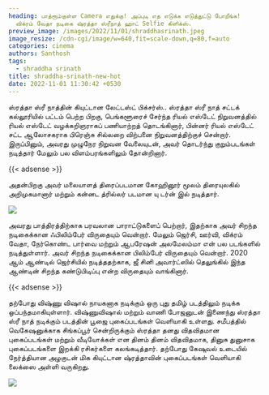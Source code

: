 ```yaml
---
heading: பாத்ரூம்குள்ள Camera எதுக்கு! அப்புடி எத எடுக்க எடுத்துட்டு போறீங்க!
  விக்ரம் வேதா நடிகை ஷ்ரத்தா ஸ்ரீநாத் ஹாட் Selfie கிளிக்ஸ்.
preview_image: /images/2022/11/01/shraddhasrinath.jpeg
image_resize: /cdn-cgi/image/w=640,fit=scale-down,q=80,f=auto
categories: cinema
authors: Santhosh
tags:
  - shraddha srinath
title: shraddha-srinath-new-hot
date: 2022-11-01 11:30:42 +0530
---
```

ஸ்ரத்தா ஸ்ரீ நாத்தின் கியுட்டான லேட்டஸ்ட் பிக்சர்ஸ்..
ஸ்ரத்தா ஸ்ரீ நாத் சட்டக் கல்லூரியில் பட்டம் பெற்ற பிறகு, பெங்களூரைச் சேர்ந்த ரியல் எஸ்டேட் நிறுவனத்தில் ரியல் எஸ்டேட் வழக்கறிஞராகப் பணியாற்றத் தொடங்கினார், பின்னர் ரியல் எஸ்டேட் சட்ட ஆலோசகராக பிரெஞ்சு சில்லறை விற்பனை நிறுவனத்திற்குச் சென்றார். இருப்பினும், அவரது முழுநேர நிறுவன வேலையுடன், அவர் தொடர்ந்து குறும்படங்கள் நடித்தார் மேலும் பல விளம்பரங்களிலும் தோன்றினார்.

{{< adsense >}}


அதன்பிறகு அவர் மலையாளத் திரைப்படமான கோஹினூர் மூலம் திரையுலகில் அறிமுகமானார் மற்றும் கன்னட த்ரில்லர் படமான யு டர்ன்  இல் நடித்தார். 

![](/images/2022/11/01/shraddha-srinath-new-hot.jpeg)

அவரது பாத்திரத்திற்காக பரவலான பாராட்டுகளைப் பெற்றார், இதற்காக அவர் சிறந்த நடிகைக்கான ஃபிலிம்பேர் விருதையும் வென்றார். மேலும் ஜெர்சி, ஊர்வி, விக்ரம் வேதா, நேர்கொண்ட பார்வை மற்றும் ஆபரேஷன் அலமேலம்மா என் பல படங்களில் நடித்துள்ளார். அவர் சிறந்த நடிகைக்கான பிலிம்பேர் விருதையும் வென்றார்.  2020 ஆம் ஆண்டில் ஜெர்சியில் நடித்ததற்காக, ஜீ சினி அவார்ட்ஸில் தெலுங்கில் இந்த ஆண்டின் சிறந்த கண்டுபிடிப்பு என்ற விருதையும் வாங்கினார்.

{{< adsense >}}


தற்போது விஷ்ணு விஷால் நாயகனாக நடிக்கும் ஒரு புது தமிழ் படத்திலும் நடிக்க ஒப்பந்தமாகியுள்ளார். விஷ்ணுவிஷால் மற்றும் வாணி போஜனுடன் இணைந்து ஸ்ரத்தா ஸ்ரீ நாத் நடிக்கும் படத்தின் பூஜை புகைப்படங்கள் வெளியாகி உள்ளது. சமீபத்தில் வெகேஷனுக்காக சிங்கப்பூர் சென்றிருக்கும் ஸ்ரத்தா தனது விதவிதமான புகைப்படங்கள் மற்றும் வீடியோக்கள் என தினம் தினம் விதவிதமாக, தினுசு துனுசாக புகைப்படங்களை இறக்கி ரசிகர்களை கலங்கடித்தார்.
தற்போது கேஷுவல் உடையில் நேர்த்தியான அழகுடன் மிக கியுட்டான ஷ்ரத்தாவின் புகைப்படங்கள் வெளியாகி லைக்ஸை அள்ளி வருகிறது.

![](/images/2022/11/01/shraddha-srinath-new-hot2.jpeg)